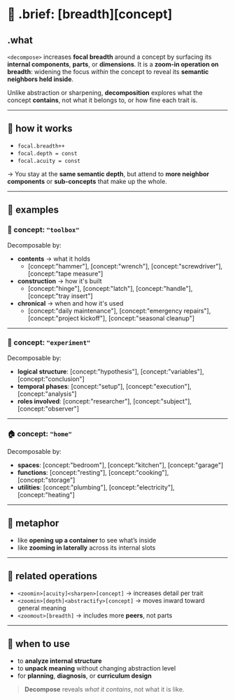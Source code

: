 # 🎯 .brief: <zoomin>[breadth]<decompose>[concept]

## .what
`<decompose>` increases **focal breadth** around a concept by surfacing its **internal components**, **parts**, or **dimensions**.
It is a **zoom-in operation on breadth**: widening the focus *within* the concept to reveal its **semantic neighbors held inside**.

Unlike abstraction or sharpening, **decomposition** explores what the concept **contains**, not what it belongs to, or how fine each trait is.

---

## 🧠 how it works
- `focal.breadth++`
- `focal.depth = const`
- `focal.acuity = const`

→ You stay at the **same semantic depth**, but attend to **more neighbor components** or **sub-concepts** that make up the whole.

---

## 🧪 examples

### 🧰 concept: `"toolbox"`
Decomposable by:
- **contents** → what it holds
  - [concept:"hammer"], [concept:"wrench"], [concept:"screwdriver"], [concept:"tape measure"]
- **construction** → how it's built
  - [concept:"hinge"], [concept:"latch"], [concept:"handle"], [concept:"tray insert"]
- **chronical** → when and how it's used
  - [concept:"daily maintenance"], [concept:"emergency repairs"], [concept:"project kickoff"], [concept:"seasonal cleanup"]

---

### 🧪 concept: `"experiment"`
Decomposable by:
- **logical structure**: [concept:"hypothesis"], [concept:"variables"], [concept:"conclusion"]
- **temporal phases**: [concept:"setup"], [concept:"execution"], [concept:"analysis"]
- **roles involved**: [concept:"researcher"], [concept:"subject"], [concept:"observer"]

---

### 🏠 concept: `"home"`
Decomposable by:
- **spaces**: [concept:"bedroom"], [concept:"kitchen"], [concept:"garage"]
- **functions**: [concept:"resting"], [concept:"cooking"], [concept:"storage"]
- **utilities**: [concept:"plumbing"], [concept:"electricity"], [concept:"heating"]

---

## 📐 metaphor
- like **opening up a container** to see what’s inside
- like **zooming in laterally** across its internal slots

---

## 🔁 related operations
- `<zoomin>[acuity]<sharpen>[concept]` → increases detail per trait
- `<zoomin>[depth]<abstractify>[concept]` → moves inward toward general meaning
- `<zoomout>[breadth]` → includes more **peers**, not parts

---

## 🔦 when to use
- to **analyze internal structure**
- to **unpack meaning** without changing abstraction level
- for **planning**, **diagnosis**, or **curriculum design**

> **Decompose** reveals *what it contains*, not what it is like.
